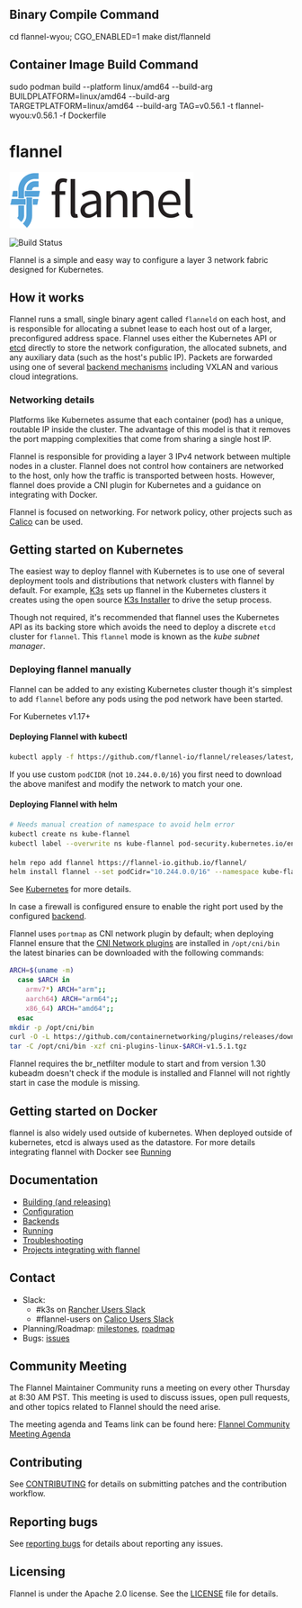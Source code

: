 ## Binary Compile Command
cd flannel-wyou; CGO_ENABLED=1 make dist/flanneld

## Container Image Build Command
sudo podman build --platform linux/amd64 --build-arg BUILDPLATFORM=linux/amd64 --build-arg TARGETPLATFORM=linux/amd64 --build-arg TAG=v0.56.1 -t flannel-wyou:v0.56.1 -f Dockerfile

# flannel

![flannel Logo](logos/flannel-horizontal-color.png)

![Build Status](https://github.com/flannel-io/flannel/actions/workflows/build.yaml/badge.svg?branch=master)

Flannel is a simple and easy way to configure a layer 3 network fabric designed for Kubernetes.

## How it works

Flannel runs a small, single binary agent called `flanneld` on each host, and is responsible for allocating a subnet lease to each host out of a larger, preconfigured address space.
Flannel uses either the Kubernetes API or [etcd][etcd] directly to store the network configuration, the allocated subnets, and any auxiliary data (such as the host's public IP).
Packets are forwarded using one of several [backend mechanisms][backends] including VXLAN and various cloud integrations.

### Networking details

Platforms like Kubernetes assume that each container (pod) has a unique, routable IP inside the cluster.
The advantage of this model is that it removes the port mapping complexities that come from sharing a single host IP.

Flannel is responsible for providing a layer 3 IPv4 network between multiple nodes in a cluster. Flannel does not control how containers are networked to the host, only how the traffic is transported between hosts. However, flannel does provide a CNI plugin for Kubernetes and a guidance on integrating with Docker.

Flannel is focused on networking. For network policy, other projects such as [Calico][calico] can be used.

## Getting started on Kubernetes

The easiest way to deploy flannel with Kubernetes is to use one of several deployment tools and distributions that network clusters with flannel by default. For example, [K3s][k3s] sets up flannel in the Kubernetes clusters it creates using the open source [K3s Installer][k3s-installer] to drive the setup process.

Though not required, it's recommended that flannel uses the Kubernetes API as its backing store which avoids the need to deploy a discrete `etcd` cluster for `flannel`. This `flannel` mode is known as the *kube subnet manager*.

### Deploying flannel manually

Flannel can be added to any existing Kubernetes cluster though it's simplest to add `flannel` before any pods using the pod network have been started.

For Kubernetes v1.17+

#### Deploying Flannel with kubectl

```bash
kubectl apply -f https://github.com/flannel-io/flannel/releases/latest/download/kube-flannel.yml
```

If you use custom `podCIDR` (not `10.244.0.0/16`) you first need to download the above manifest and modify the network to match your one.

#### Deploying Flannel with helm

```bash
# Needs manual creation of namespace to avoid helm error
kubectl create ns kube-flannel
kubectl label --overwrite ns kube-flannel pod-security.kubernetes.io/enforce=privileged

helm repo add flannel https://flannel-io.github.io/flannel/
helm install flannel --set podCidr="10.244.0.0/16" --namespace kube-flannel flannel/flannel
```

See [Kubernetes](Documentation/kubernetes.md) for more details.

In case a firewall is configured ensure to enable the right port used by the configured [backend][backends].

Flannel uses `portmap` as CNI network plugin by default; when deploying Flannel ensure that the [CNI Network plugins][Network-plugins] are installed in `/opt/cni/bin` the latest binaries can be downloaded with the following commands:

```bash
ARCH=$(uname -m)
  case $ARCH in
    armv7*) ARCH="arm";;
    aarch64) ARCH="arm64";;
    x86_64) ARCH="amd64";;
  esac
mkdir -p /opt/cni/bin
curl -O -L https://github.com/containernetworking/plugins/releases/download/v1.5.1/cni-plugins-linux-$ARCH-v1.5.1.tgz
tar -C /opt/cni/bin -xzf cni-plugins-linux-$ARCH-v1.5.1.tgz
```

Flannel requires the br_netfilter module to start and from version 1.30 kubeadm doesn't check if the module is installed and Flannel will not rightly start in case the module is missing.

## Getting started on Docker

flannel is also widely used outside of kubernetes. When deployed outside of kubernetes, etcd is always used as the datastore. For more details integrating flannel with Docker see [Running](Documentation/running.md)

## Documentation

- [Building (and releasing)](Documentation/building.md)
- [Configuration](Documentation/configuration.md)
- [Backends](Documentation/backends.md)
- [Running](Documentation/running.md)
- [Troubleshooting](Documentation/troubleshooting.md)
- [Projects integrating with flannel](Documentation/integrations.md)

## Contact

- Slack:
  - #k3s on [Rancher Users Slack](https://slack.rancher.io)
  - #flannel-users on [Calico Users Slack](https://slack.projectcalico.org)
- Planning/Roadmap: [milestones][milestones], [roadmap][roadmap]
- Bugs: [issues][flannel-issues]

## Community Meeting

The Flannel Maintainer Community runs a meeting on every other Thursday at 8:30 AM PST. This meeting is used to discuss issues, open pull requests, and other topics related to Flannel should the need arise.

The meeting agenda and Teams link can be found here: [Flannel Community Meeting Agenda](https://docs.google.com/document/d/1kPMMFDhljWL8_CUZajrfL8Q9sdntd9vvUpe-UGhX5z8)

## Contributing

See [CONTRIBUTING][contributing] for details on submitting patches and the contribution workflow.

## Reporting bugs

See [reporting bugs][reporting] for details about reporting any issues.

## Licensing

Flannel is under the Apache 2.0 license. See the [LICENSE][license] file for details.

[calico]: http://www.projectcalico.org
[etcd]: https://go.etcd.io/etcd/v3
[contributing]: CONTRIBUTING.md
[license]: https://github.com/flannel-io/flannel/blob/master/LICENSE
[milestones]: https://github.com/flannel-io/flannel/milestones
[flannel-issues]: https://github.com/flannel-io/flannel/issues
[backends]: Documentation/backends.md
[roadmap]: https://github.com/kubernetes/kubernetes/milestones
[reporting]: Documentation/reporting_bugs.md
[k3s-installer]: https://github.com/k3s-io/k3s/#quick-start---install-script
[k3s]: https://k3s.io/
[Network-plugins]: https://github.com/containernetworking/plugins
